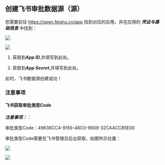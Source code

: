 ## 创建飞书审批数据源（源）

您需要前往 https://open.feishu.cn/app 找到对应的应用，并在应用的 ***凭证与基础信息*** 中找到：

![](https://tapdata-bucket-01.oss-cn-beijing.aliyuncs.com/FeiShu/doc/findApp.PNG)

![](https://tapdata-bucket-01.oss-cn-beijing.aliyuncs.com/FeiShu/doc/appIdAndSecret.PNG)

1. 获取到***App ID***,并填写到此处。

2. 获取到***App Secret***,并填写到此处。

此时，飞书数据源创建成功！

### 注意事项

#### 飞书获取审批类型Code

***注意事项：***：

审批类型Code：49636CC4-9156-48C0-9609-32CAACC85E00

审批类型Code需要在飞书管理员后台获取，如图所示位置：

![](https://tapdata-bucket-01.oss-cn-beijing.aliyuncs.com/lark/approval/approval_2.jpg)

![](https://tapdata-bucket-01.oss-cn-beijing.aliyuncs.com/lark/approval/approval_1.jpg)


